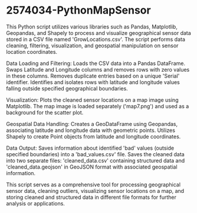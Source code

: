 # 2574034-PythonMapSensor
This Python script utilizes various libraries such as Pandas, Matplotlib, Geopandas, and Shapely to process and visualize geographical sensor data stored in a CSV file named 'GrowLocations.csv'. The script performs data cleaning, filtering, visualization, and geospatial manipulation on sensor location coordinates.

Data Loading and Filtering:
Loads the CSV data into a Pandas DataFrame.
Swaps Latitude and Longitude columns and removes rows with zero values in these columns.
Removes duplicate entries based on a unique 'Serial' identifier.
Identifies and isolates rows with latitude and longitude values falling outside specified geographical boundaries.

Visualization:
Plots the cleaned sensor locations on a map image using Matplotlib.
The map image is loaded separately ('map7.png') and used as a background for the scatter plot.

Geospatial Data Handling:
Creates a GeoDataFrame using Geopandas, associating latitude and longitude data with geometric points.
Utilizes Shapely to create Point objects from latitude and longitude coordinates.

Data Output:
Saves information about identified 'bad' values (outside specified boundaries) into a 'bad_values.csv' file.
Saves the cleaned data into two separate files: 'cleaned_data.csv' containing structured data and 'cleaned_data.geojson' in GeoJSON format with associated geospatial information.

This script serves as a comprehensive tool for processing geographical sensor data, cleaning outliers, visualizing sensor locations on a map, and storing cleaned and structured data in different file formats for further analysis or applications.
